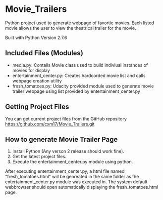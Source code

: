 # Movie_Trailers

Python project used to generate webpage of favortie movies. Each listed movie allows the user to view the theatrical trailer for the movie.

Built with Python Version 2.7.6

## Included Files (Modules)

- media.py: Contails Movie class used to build indiviual instances of movies for display
- entertainment_center.py: Creates hardcorded movie list and calls webpage creation utility
- fresh_tomatoes.py: Udacity provided module used to generate movie trailer webpage using list provided by entertainment_center.py

## Getting Project Files 

You can get current project files from the GitHub repository https://github.com/cxm17/Movie_Trailers.git

## How to generate Movie Trailer Page

1. Install Python (Any verson 2 release should work fine).
2. Get the latest project files.
3. Execute the entertainment_center.py module using python.

After executing entertainment_center.py, a html file named "fresh_tomatoes.html" will be genreated in the same folder as the entertainment_center.py module was executed in. The system default webbrowser should open automatically displaying the fresh_tomatoes.html page.
